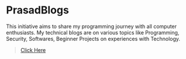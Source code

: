 # PrasadBlogs
This initiative aims to share my programming journey with all computer enthusiasts. My technical blogs are on various topics like Programming, Security, Softwares, Beginner Projects on experiences with Technology.
> <a href="https://gudivaraprasad.github.io/PrasadBlogs" target="_blank">Click Here</a>
